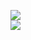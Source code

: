 [![](https://img.shields.io/badge/Made%20With-Github%20Spray-lightgrey.svg?style=for-the-badge&logo=github)](https://github.com/Annihil/github-spray#26344)  
[![](https://i.imgur.com/2DrTn0Z.gif)](https://github.com/Annihil/github-spray)